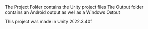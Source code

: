 The Project Folder contains the Unity project files
The Output folder contains an Android output as well as a Windows Output

This project was made in Unity 2022.3.40f

